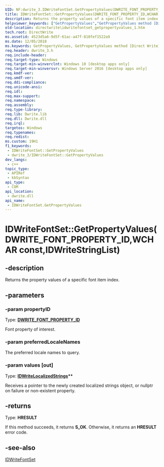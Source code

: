 ```yaml
---
UID: NF:dwrite_3.IDWriteFontSet.GetPropertyValues(DWRITE_FONT_PROPERTY_ID,WCHARconst,IDWriteStringList)
title: IDWriteFontSet::GetPropertyValues(DWRITE_FONT_PROPERTY_ID,WCHAR const,IDWriteStringList) (dwrite_3.h)
description: Returns the property values of a specific font item index.
helpviewer_keywords: ["GetPropertyValues","GetPropertyValues method [Direct Write]","GetPropertyValues method [Direct Write]","IDWriteFontSet interface","IDWriteFontSet interface [Direct Write]","GetPropertyValues method","IDWriteFontSet.GetPropertyValues","IDWriteFontSet.GetPropertyValues(DWRITE_FONT_PROPERTY_ID","WCHAR const","IDWriteStringList)","IDWriteFontSet::GetPropertyValues","IDWriteFontSet::GetPropertyValues(DWRITE_FONT_PROPERTY_ID","WCHAR const","IDWriteStringList)","directwrite.idwritefontset_getpropertyvalues_1","dwrite_3/IDWriteFontSet::GetPropertyValues"]
old-location: directwrite\idwritefontset_getpropertyvalues_1.htm
tech.root: DirectWrite
ms.assetid: 4523d5a6-9d5f-61ac-a47f-810fef1522a9
ms.date: 12/05/2018
ms.keywords: GetPropertyValues, GetPropertyValues method [Direct Write], GetPropertyValues method [Direct Write],IDWriteFontSet interface, IDWriteFontSet interface [Direct Write],GetPropertyValues method, IDWriteFontSet.GetPropertyValues, IDWriteFontSet.GetPropertyValues(DWRITE_FONT_PROPERTY_ID,WCHAR const,IDWriteStringList), IDWriteFontSet::GetPropertyValues, IDWriteFontSet::GetPropertyValues(DWRITE_FONT_PROPERTY_ID,WCHAR const,IDWriteStringList), directwrite.idwritefontset_getpropertyvalues_1, dwrite_3/IDWriteFontSet::GetPropertyValues
req.header: dwrite_3.h
req.include-header: 
req.target-type: Windows
req.target-min-winverclnt: Windows 10 [desktop apps only]
req.target-min-winversvr: Windows Server 2016 [desktop apps only]
req.kmdf-ver: 
req.umdf-ver: 
req.ddi-compliance: 
req.unicode-ansi: 
req.idl: 
req.max-support: 
req.namespace: 
req.assembly: 
req.type-library: 
req.lib: Dwrite.lib
req.dll: Dwrite.dll
req.irql: 
targetos: Windows
req.typenames: 
req.redist: 
ms.custom: 19H1
f1_keywords:
 - IDWriteFontSet::GetPropertyValues
 - dwrite_3/IDWriteFontSet::GetPropertyValues
dev_langs:
 - c++
topic_type:
 - APIRef
 - kbSyntax
api_type:
 - COM
api_location:
 - dwrite.dll
api_name:
 - IDWriteFontSet.GetPropertyValues
---
```


# IDWriteFontSet::GetPropertyValues(DWRITE_FONT_PROPERTY_ID,WCHAR const,IDWriteStringList)


## -description

Returns the property values of a specific font item index.

## -parameters

### -param propertyID

Type: <b><a href="https://docs.microsoft.com/windows/desktop/api/dwrite_3/ne-dwrite_3-dwrite_font_property_id">DWRITE_FONT_PROPERTY_ID</a></b>

Font property of interest.

### -param preferredLocaleNames

The preferred locale names to query.

### -param values [out]

Type: <b><a href="/windows/win32/api/dwrite/nn-dwrite-idwritelocalizedstrings">IDWriteLocalizedStrings</a>**</b>

Receives a pointer to the newly created localized strings object, or nullptr on failure or non-existent property.

## -returns

Type: <b>HRESULT</b>

If this method succeeds, it returns <b xmlns:loc="http://microsoft.com/wdcml/l10n">S_OK</b>. Otherwise, it returns an <b xmlns:loc="http://microsoft.com/wdcml/l10n">HRESULT</b> error code.

## -see-also

<a href="/windows/win32/api/dwrite_3/nn-dwrite_3-idwritefontset">IDWriteFontSet</a>

